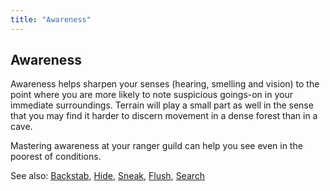 ```yaml
---
title: "Awareness"
---
```


## Awareness

Awareness helps sharpen your senses (hearing, smelling and vision) to
the point where you are more likely to note suspicious goings-on in your
immediate surroundings. Terrain will play a small part as well in the
sense that you may find it harder to discern movement in a dense forest
than in a cave.

Mastering awareness at your ranger guild can help you see even in the
poorest of conditions.

See also: [Backstab](Backstab "wikilink"), [Hide](Hide "wikilink"),
[Sneak](Sneak "wikilink"), [Flush](Flush "wikilink"),
[Search](Search "wikilink")